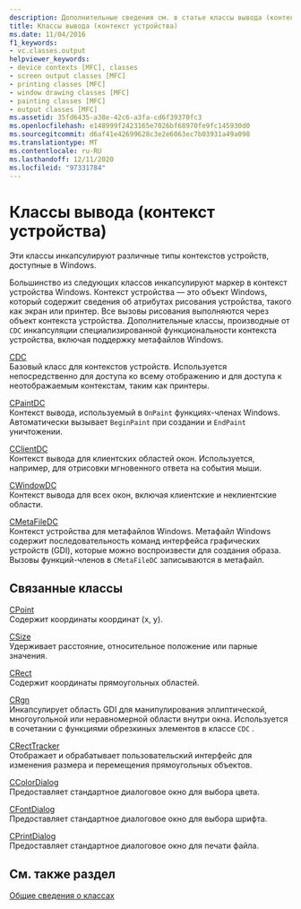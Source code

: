 ```yaml
---
description: Дополнительные сведения см. в статье классы вывода (контекст устройства).
title: Классы вывода (контекст устройства)
ms.date: 11/04/2016
f1_keywords:
- vc.classes.output
helpviewer_keywords:
- device contexts [MFC], classes
- screen output classes [MFC]
- printing classes [MFC]
- window drawing classes [MFC]
- painting classes [MFC]
- output classes [MFC]
ms.assetid: 35fd6435-a38e-42c6-a3fa-cd6f39370fc3
ms.openlocfilehash: e148999f2423165e7026bf68970fe9fc145930d0
ms.sourcegitcommit: d6af41e42699628c3e2e6063ec7b03931a49a098
ms.translationtype: MT
ms.contentlocale: ru-RU
ms.lasthandoff: 12/11/2020
ms.locfileid: "97331784"
---
```

# <a name="output-device-context-classes"></a>Классы вывода (контекст устройства)

Эти классы инкапсулируют различные типы контекстов устройств, доступные в Windows.

Большинство из следующих классов инкапсулируют маркер в контекст устройства Windows. Контекст устройства — это объект Windows, который содержит сведения об атрибутах рисования устройства, такого как экран или принтер. Все вызовы рисования выполняются через объект контекста устройства. Дополнительные классы, производные от `CDC` инкапсуляции специализированной функциональности контекста устройства, включая поддержку метафайлов Windows.

[CDC](reference/cdc-class.md)<br/>
Базовый класс для контекстов устройств. Используется непосредственно для доступа ко всему отображению и для доступа к неотображаемым контекстам, таким как принтеры.

[CPaintDC](reference/cpaintdc-class.md)<br/>
Контекст вывода, используемый в `OnPaint` функциях-членах Windows. Автоматически вызывает `BeginPaint` при создании и `EndPaint` уничтожении.

[CClientDC](reference/cclientdc-class.md)<br/>
Контекст вывода для клиентских областей окон. Используется, например, для отрисовки мгновенного ответа на события мыши.

[CWindowDC](reference/cwindowdc-class.md)<br/>
Контекст вывода для всех окон, включая клиентские и неклиентские области.

[CMetaFileDC](reference/cmetafiledc-class.md)<br/>
Контекст устройства для метафайлов Windows. Метафайл Windows содержит последовательность команд интерфейса графических устройств (GDI), которые можно воспроизвести для создания образа. Вызовы функций-членов в `CMetaFileDC` записываются в метафайл.

## <a name="related-classes"></a>Связанные классы

[CPoint](../atl-mfc-shared/reference/cpoint-class.md)<br/>
Содержит координаты координат (x, y).

[CSize](../atl-mfc-shared/reference/csize-class.md)<br/>
Удерживает расстояние, относительное положение или парные значения.

[CRect](../atl-mfc-shared/reference/crect-class.md)<br/>
Содержит координаты прямоугольных областей.

[CRgn](reference/crgn-class.md)<br/>
Инкапсулирует область GDI для манипулирования эллиптической, многоугольной или неравномерной области внутри окна. Используется в сочетании с функциями обрезкиных элементов в классе `CDC` .

[CRectTracker](reference/crecttracker-class.md)<br/>
Отображает и обрабатывает пользовательский интерфейс для изменения размера и перемещения прямоугольных объектов.

[CColorDialog](reference/ccolordialog-class.md)<br/>
Предоставляет стандартное диалоговое окно для выбора цвета.

[CFontDialog](reference/cfontdialog-class.md)<br/>
Предоставляет стандартное диалоговое окно для выбора шрифта.

[CPrintDialog](reference/cprintdialog-class.md)<br/>
Предоставляет стандартное диалоговое окно для печати файла.

## <a name="see-also"></a>См. также раздел

[Общие сведения о классах](class-library-overview.md)
